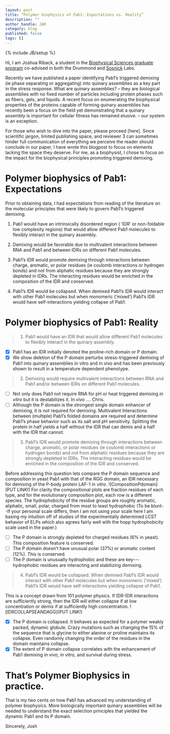 ---layout: posttitle: “Polymer biophysics of Pab1: Expectations vs. Reality”description: ""author_handle: JARcategory: blogpublished: falsetags: []---{% include JB/setup %}Hi, I am Joshua Riback, a student in the [Biophysical Sciences graduate program](http://biophysics.uchicago.edu/) co-advised in both the Drummond and [Sosnick]( http://sosnick.uchicago.edu/) Labs. Recently we have published a paper identifying Pab1’s triggered demixing (ie phase separating or aggregating) into quinary assemblies as a key part in the stress response. What are quinary assemblies? – they are biological assemblies with no fixed number of particles including protein phases such as fibers, gels, and liquids. A recent focus on enumerating the biophysical properties of the proteins capable of forming quinary assemblies has recently been a focus on the field yet demonstrating that a quinary assembly is important for cellular fitness has remained elusive. – our system is an exception. For those who wish to dive into the paper, please proceed [here]. Since scientific jargon, limited publishing space, and reviewer 3 can sometimes hinder full communication of everything we perceive the reader should conclude in our paper, I have wrote this blogpost to focus on elements lacking the space they deserve. For me, as a biophysist, I chose to focus on the impact for the biophysical principles promoting triggered demixing. # Polymer biophysics of Pab1: ExpectationsPrior to obtaining data, I had expectations from reading of the literature on the molecular principles that were likely to govern Pab1’s triggered demixing. 1. Pab1 would have an intrinsically disordered region ( ‘IDR’ or non-foldable low complexity regions) that would allow different Pab1 molecules to flexibly interact in the quinary assembly.2. Demixing would be favorable due to multivalent interactions between RNA and Pab1 and between IDRs on different Pab1 molecules.3. Pab1’s IDR would promote demixing through interactions between charge, aromatic, or polar residues (ie coulomb interactions or hydrogen bonds) and not from aliphatic residues because they are strongly depleted in IDRs. The interacting residues would be enriched in the composition of the IDR and conserved.4. Pab1’s IDR would be collapsed. When demixed Pab1’s IDR would interact with other Pab1 molecules but when monomeric (‘mixed’)  Pab1’s IDR would have self-interactions yielding collapse of Pab1.# Polymer biophysics of Pab1: Reality>1. Pab1 would have an IDR that would allow different Pab1 molecules to flexibly interact in the quinary assembly.- [x] Pab1 has an IDR initially denoted the proline-rich domain or P domain. - [x] We show deletion of the P domain perturbs stress-triggered demixing of Pab1 into quinary assemblies in vitro and in vivo and has been previously shown to result in a temperature dependent phenotype. >2. Demixing would require multivalent interactions between RNA and Pab1 and/or between IDRs on different Pab1 molecules.- [ ] Not only does Pab1 not require RNA for pH or heat triggered demixing *in vitro* but it is destabilizes it. In vivo …. Chris.- [ ] Although the P domain is the strongest single domain enhancer of demixing, it is not required for demixing. Multivalent Interactions between (multiple) Pab1’s folded domains are required and determine Pab1’s phase behavior such as its salt and pH sensitivity. Splitting the protein in half yields a half without the IDR that can demix and a half with the IDR that cannot.>3. Pab1’s IDR would promote demixing through interactions between charge, aromatic, or polar residues (ie coulomb interactions or hydrogen bonds) and not from aliphatic residues because they are strongly depleted in IDRs. The interacting residues would be enriched in the composition of the IDR and conserved.Before addressing this question lets compare the P domain sequence and composition in yeast Pab1 with that of the RGG domain, an IDR necessary for demixing of the P-body protein LAF-1 *in vitro*. ![CompositionPdomain](PUT LINK!)For clarity the compositional plots are fraction residues of each type, and for the evolutionary composition plot, each row is a different species. The hydrophobicity of the residue groups are roughly aromatic, aliphatic, small, polar, charged from most to least hydrophobic (To be blunt--If your personal scale differs, then I am not using your scale here I am basing my intuition off of studies of the experimentally determined LCST behavior of ELPs which also agrees fairly well with the hopp hydrophobicity scale used in the paper.)  - [ ] The P domain is strongly depleted for charged residues (6% in yeast). This composition feature is conserved.- [ ] The P domain doesn’t have unusual polar (37%) or aromatic content (12%). This is conserved.- [ ] The P domain is unusually hydrophobic and these are key--- hydrophobic residues are interacting and stabilizing demixing. >4. Pab1’s IDR would be collapsed. When demixed Pab1’s IDR would interact with other Pab1 molecules but when monomeric (‘mixed’)  Pab1’s IDR would have self-interactions yielding collapse of Pab1.This is a concept drawn from 101 polymer physics. If IDR-IDR interactions are sufficiently strong, then the IDR will either collapse if at low concentration or demix if at sufficiently high concentration. ![IDRCOLLAPSEANDAGG](PUT LINK!)- [x] The P domain is collapsed. It behaves as expected for a polymer weakly packed, dynamic globule. Crazy mutations such as changing the 15% of the sequence that is glycine to either alanine or proline maintains its collapse. Even randomly changing the order of the residues in the domain maintains collapse. - [x] The extent of P domain collapse correlates with the enhancement of Pab1 demixing *in vivo*, *in vitro*, and survival during stress.   # That’s Polymer Biophysics in practice. That is my two cents on how Pab1 has advanced my understanding of polymer biophysics. More biologically important quinary assemblies will be needed to understand the exact selection principles that yielded the dynamic Pab1 and its P domain.Sincerely,Josh   